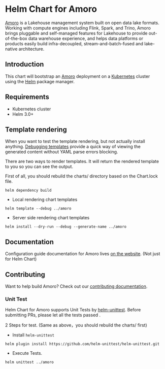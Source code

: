 <!--
 Licensed to the Apache Software Foundation (ASF) under one
 or more contributor license agreements.  See the NOTICE file
 distributed with this work for additional information
 regarding copyright ownership.  The ASF licenses this file
 to you under the Apache License, Version 2.0 (the
 "License"); you may not use this file except in compliance
 with the License.  You may obtain a copy of the License at

   http://www.apache.org/licenses/LICENSE-2.0

 Unless required by applicable law or agreed to in writing,
 software distributed under the License is distributed on an
 "AS IS" BASIS, WITHOUT WARRANTIES OR CONDITIONS OF ANY
 KIND, either express or implied.  See the License for the
 specific language governing permissions and limitations
 under the License.
 -->

# Helm Chart for Amoro

[Amoro](https://amoro.apache.org) is a Lakehouse management system built on open data lake formats.
Working with compute engines including Flink, Spark, and Trino, Amoro brings pluggable and self-managed features for Lakehouse to provide out-of-the-box data warehouse experience, 
and helps data platforms or products easily build infra-decoupled, stream-and-batch-fused and lake-native architecture.


## Introduction

This chart will bootstrap an [Amoro](https://amoro.apache.org) deployment on a [Kubernetes](http://kubernetes.io)
cluster using the [Helm](https://helm.sh) package manager.

## Requirements

- Kubernetes cluster
- Helm 3.0+

## Template rendering

When you want to test the template rendering, but not actually install anything. [Debugging templates](https://helm.sh/docs/chart_template_guide/debugging/) provide a quick way of viewing the generated content without YAML parse errors blocking.

There are two ways to render templates. It will return the rendered template to you so you can see the output.

First of all, you should rebuild the charts/ directory based on the Chart.lock file.

```shell
helm dependency build
```

- Local rendering chart templates
```shell
helm template --debug ../amoro
```
- Server side rendering chart templates
```shell
helm install --dry-run --debug --generate-name ../amoro
```
<!-- ## Features -->

## Documentation

Configuration guide documentation for Amoro lives [on the website](https://amoro.apache.org/docs/latest/). (Not just for Helm Chart)

## Contributing

Want to help build Amoro? Check out our [contributing documentation](https://amoro.apache.org/join-community/).

### Unit Test

Helm Chart for Amoro supports Unit Tests by [helm-unittest](https://github.com/helm-unittest/helm-unittest). Before 
submitting PRs, please let all the tests passed .

2 Steps for test. (Same as above，you should rebuild the charts/ first)

- Install `helm-unittest`
```shell
helm plugin install https://github.com/helm-unittest/helm-unittest.git
```
- Execute Tests.
```shell
helm unittest ../amoro
```
